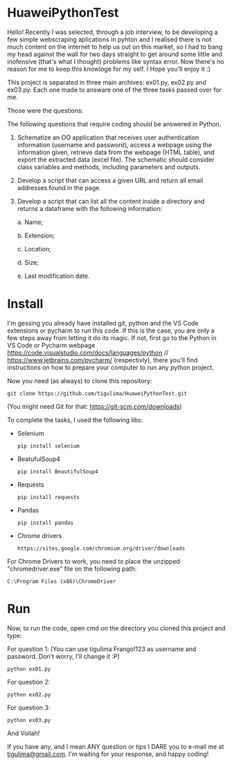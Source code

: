 # HuaweiPythonTest

Hello! Recently I was selected, through a job interview, to be developing a few simple webscraping aplications in pyhton and I realised there is not much content on the internet to help us out on this market, so I had to bang my head against the wall for two days straight to get around some little and inofensive (that's what I thought) problems like syntax error. Now there's no reason for me to keep this knowloge for my self. I Hope you'll enjoy it :)

This project is separated in three main archives: ex01.py, ex02.py and ex03.py. Each one made to answare one of the three tasks passed over for me.

Those were the questions:

The following questions that require coding should be answered in Python.

  1. Schematize an OO application that receives user authentication information (username and password), access a webpage using the information given, retrieve data from the webpage (HTML table), and export the extracted data (excel file). The schematic should consider class variables and methods, including parameters and outputs.

  2. Develop a script that can access a given URL and return all email addresses found in the page.

  3. Develop a script that can list all the content inside a directory and returns a dataframe with the following information:

      a. Name;
    
      b. Extension;
    
      c. Location;
    
      d. Size;
    
      e. Last modification date.
      
# Install

I'm gessing you already have installed git, python and the VS Code extensions or pycharm to run this code. If this is the case, you are only a few steps away from letting it do its magic. If not, first go to the Python in VS Code or Pycharm webpage https://code.visualstudio.com/docs/languages/python // https://www.jetbrains.com/pycharm/ (respectivly), there you'll find instructions on how to prepare your computer to run any python project.

  Now you need (as always) to clone this repository:

    git clone https://github.com/tigulima/HuaweiPythonTest.git
    
  (You might need Git for that: https://git-scm.com/downloads)
    
To complete the tasks, I used the following libs:

  - Selenium

        pip install selenium
    
  - BeatufulSoup4

        pip install BeautifulSoup4
  
  - Requests

        pip install requests
        
  - Pandas

        pip install pandas
  
  - Chrome drivers 
 
        https://sites.google.com/chromium.org/driver/downloads
        

  For Chrome Drivers to work, you need to place the unzipped "chromedriver.exe" file on the following path: 
            
    C:\Program Files (x86)\ChromeDriver

# Run

Now, to run the code, open cmd on the directory you cloned this project and type:
  
  For question 1: (You can use tigulima Frango!123 as username and password. Don't worry, I'll change it :P)
  
    python ex01.py

  For question 2:

    python ex02.py
    
  For question 3:
    
    python ex03.py
    
  And Voilah!
  
  If you have any, and I mean ANY question or tips I DARE you to e-mail me at tigulima@gmail.com. I'm waiting for your response, and happy coding!
    
